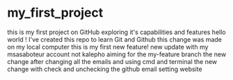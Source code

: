 # my_first_project
this is my first project on GitHub exploring it's capabilities and features 
hello world ! I've created this repo to learn Git and Github 
this change was made on my local computer
this is my first new feature!
new update with my msasaboteur account not kalepho aiming for the my-feature branch 
the new change after changing all the emails and using cmd and terminal
the new change with check and unchecking the github email setting website
